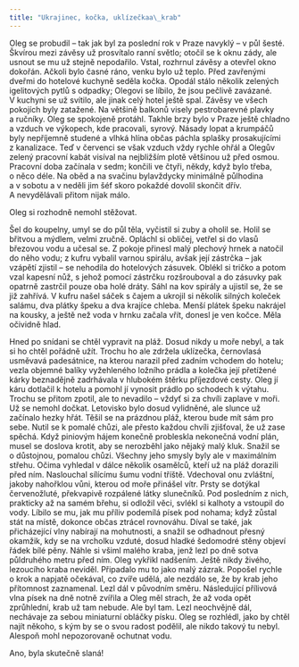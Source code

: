 ```yaml
---
title: "Ukrajinec, kočka, uklízečkaa\_krab"
---
```


Oleg se probudil – tak jak byl za poslední rok v Praze navyklý – v půl šesté. Škvírou mezi závěsy už prosvítalo ranní světlo; otočil se k oknu zády, ale usnout se mu už stejně nepodařilo. Vstal, rozhrnul závěsy a otevřel okno dokořán. Ačkoli bylo časné ráno, venku bylo už teplo. Před zavřenými dveřmi do hotelové kuchyně seděla kočka. Opodál stálo několik zelených igelitových pytlů s odpadky; Olegovi se líbilo, že jsou pečlivě zavázané. V kuchyni se už svítilo, ale jinak celý hotel ještě spal. Závěsy ve všech pokojích byly zatažené. Na většině balkonů visely pestrobarevné plavky a ručníky. Oleg se spokojeně protáhl. Takhle brzy bylo v Praze ještě chladno a vzduch ve výkopech, kde pracovali, syrový. Násady lopat a krumpáčů byly nepříjemně studené a vlhká hlína občas páchla splašky prosakujícími z kanalizace. Teď v červenci se však vzduch vždy rychle ohřál a Olegův zelený pracovní kabát visíval na nejbližším plotě většinou už před osmou. Pracovní doba začínala v sedm; končili ve čtyři, někdy, když bylo třeba, o něco déle. Na oběd a na svačinu bylavždycky minimálně půlhodina a v sobotu a v neděli jim šéf skoro pokaždé dovolil skončit dřív. A nevydělávali přitom nijak málo.

Oleg si rozhodně nemohl stěžovat.

Šel do koupelny, umyl se do půl těla, vyčistil si zuby a oholil se. Holil se břitvou a mýdlem, velmi zručně. Opláchl si obličej, vetřel si do vlasů březovou vodu a učesal se. Z pokoje přinesl malý plechový hrnek a natočil do něho vodu; z kufru vybalil varnou spirálu, avšak její zástrčka – jak vzápětí zjistil – se nehodila do hotelových zásuvek. Oblékl si tričko a potom vzal kapesní nůž, s jehož pomocí zástrčku rozšrouboval a do zásuvky pak opatrně zastrčil pouze oba holé dráty. Sáhl na kov spirály a ujistil se, že se již zahřívá. V kufru našel sáček s čajem a ukrojil si několik silných koleček salámu, dva plátky špeku a dva krajíce chleba. Menší plátek špeku nakrájel na kousky, a ještě než voda v hrnku začala vřít, donesl je ven kočce. Měla očividně hlad.

Hned po snídani se chtěl vypravit na pláž. Dosud nikdy u moře nebyl, a tak si ho chtěl pořádně užít. Trochu ho ale zdržela uklízečka, černovlasá usměvavá padesátnice, na kterou narazil před zadním vchodem do hotelu; vezla objemné balíky vyžehleného ložního prádla a kolečka její přetížené kárky beznadějně zadrhávala v hlubokém štěrku příjezdové cesty. Oleg jí káru dotlačil k hotelu a pomohl jí vynosit prádlo po schodech k výtahu. Trochu se přitom zpotil, ale to nevadilo – vždyť si za chvíli zaplave v moři. Už se nemohl dočkat. Letovisko bylo dosud vylidněné, ale slunce už začínalo hezky hřát. Těšil se na prázdnou pláž, kterou bude mít sám pro sebe. Nutil se k pomalé chůzi, ale přesto každou chvíli zjišťoval, že už zase spěchá. Když piniovým hájem konečně probleskla nekonečná vodní plán, musel se doslova krotit, aby se nerozběhl jako nějaký malý kluk. Snažil se o důstojnou, pomalou chůzi. Všechny jeho smysly byly ale v maximálním střehu. Očima vyhledal v dálce několik osamělců, kteří už na pláž dorazili před ním. Naslouchal sílícímu šumu vodní tříště. Vdechoval onu zvláštní, jakoby nahořklou vůni, kterou od moře přinášel vítr. Prsty se dotýkal červenožluté, překvapivě rozpálené látky slunečníků. Pod posledním z nich, prakticky až na samém břehu, si odložil věci, svlékl si kalhoty a vstoupil do vody. Líbilo se mu, jak mu příliv podemílá písek pod nohama; když zůstal stát na místě, dokonce občas ztrácel rovnováhu. Díval se také, jak přicházející vlny nabírají na mohutnosti, a snažil se odhadnout přesný okamžik, kdy se na vrcholku vzduté, dosud hladké šedomodré stěny objeví řádek bílé pěny. Náhle si všiml malého kraba, jenž lezl po dně sotva půldruhého metru před ním. Oleg vykřikl nadšením. Ještě nikdy živého, lezoucího kraba neviděl. Připadalo mu to jako malý zázrak. Popošel rychle o krok a napjatě očekával, co zvíře udělá, ale nezdálo se, že by krab jeho přítomnost zaznamenal. Lezl dál v původním směru. Následující přílivová vlna písek na dně notně zvířila a Oleg měl strach, že až voda opět zprůhlední, krab už tam nebude. Ale byl tam. Lezl neochvějně dál, nechávaje za sebou miniaturní obláčky písku. Oleg se rozhlédl, jako by chtěl najít někoho, s kým by se o svou radost podělil, ale nikdo takový tu nebyl. Alespoň mohl nepozorovaně ochutnat vodu.

Ano, byla skutečně slaná!
